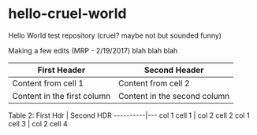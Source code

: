 # hello-cruel-world
Hello World test repository (cruel?  maybe not but sounded funny)

Making a few edits (MRP - 2/19/2017) blah blah blah

First Header | Second Header
------------ | -------------
Content from cell 1 | Content from cell 2
Content in the first column | Content in the second column

Table 2:
First Hdr | Second HDR
----------|---
col 1 cell 1 | col 2 cell 2
col 1 cell 3 | col 2 cell 4
